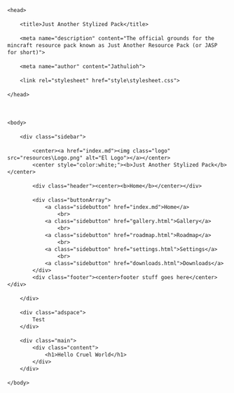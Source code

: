 <!DOCTYPE html>

	<head>

		<title>Just Another Stylized Pack</title>

		<meta name="description" content="The official grounds for the mincraft resource pack known as Just Another Resource Pack (or JASP for short)">

		<meta name="author" content="Jathulioh">

		<link rel="stylesheet" href="style\stylesheet.css">

	</head>



	<body>
		
		<div class="sidebar">

			<center><a href="index.md"><img class="logo" src="resources\Logo.png" alt="El Logo"></a></center>
			<center style="color:white;"><b>Just Another Stylized Pack</b></center>

			<div class="header"><center><b>Home</b></center></div>

			<div class="buttonArray">
				<a class="sidebutton" href="index.md">Home</a>
					<br>
				<a class="sidebutton" href="gallery.html">Gallery</a>
					<br>
				<a class="sidebutton" href="roadmap.html">Roadmap</a>
					<br>
				<a class="sidebutton" href="settings.html">Settings</a>
					<br>
				<a class="sidebutton" href="downloads.html">Downloads</a>
			</div>
			<div class="footer"><center>footer stuff goes here</center></div>

		</div>

		<div class="adspace">
			Test
		</div>

		<div class="main">
			<div class="content">
				<h1>Hello Cruel World</h1>
			</div>
		</div>

	</body>

</html>